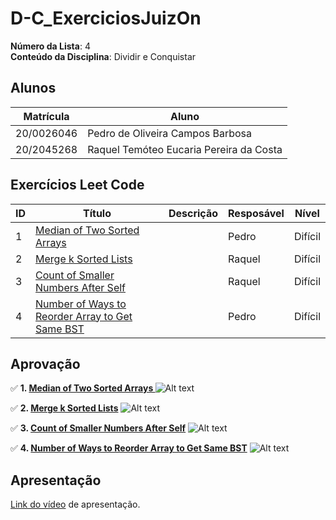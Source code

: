 # D-C_ExerciciosJuizOn

**Número da Lista**: 4<br>
**Conteúdo da Disciplina**: Dividir e Conquistar <br>

## Alunos
|Matrícula | Aluno |
| -- | -- |
| 20/0026046  |  Pedro de Oliveira Campos Barbosa |
| 20/2045268  | Raquel Temóteo Eucaria Pereira da Costa|

## Exercícios Leet Code
|ID|Título |Descrição |Resposável|Nível                                                        |
|--|---------------------|----------|-------|-----------------------|
|1 |[Median of Two Sorted Arrays ](./exercicios/1.py)  |    | Pedro    |Difícil|      |
|2 |[Merge k Sorted Lists](./exercicios/2.py)      |         | Raquel   |Difícil|              |
|3 |[Count of Smaller Numbers After Self](./exercicios/3.py)|| Raquel   |Difícil|
|4 |[Number of Ways to Reorder Array to Get Same BST](./exercicios/4.py) |   | Pedro    |Difícil|


## Aprovação

✅ **1. [Median of Two Sorted Arrays ](https://leetcode.com/problems/median-of-two-sorted-arrays/)** 
![Alt text](./img/image1.png)


✅ **2. [Merge k Sorted Lists](https://leetcode.com/problems/count-of-smaller-numbers-after-self/)**
![Alt text](./img/image2.png)

✅ **3. [Count of Smaller Numbers After Self](https://leetcode.com/problems/count-of-smaller-numbers-after-self/)**
![Alt text](./img/image3.png)

✅ **4. [Number of Ways to Reorder Array to Get Same BST](https://leetcode.com/problems/number-of-ways-to-reorder-array-to-get-same-bst/)** 
![Alt text](./img/image4.png)

## Apresentação
[Link do vídeo](./video/d&c.mp4) de apresentação.
